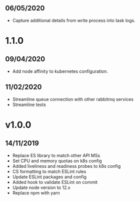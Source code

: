 ## 06/05/2020

- Capture additional details from write process into task logs.


# 1.1.0

## 09/04/2020

- Add node affinity to kubernetes configuration.

## 11/02/2020
- Streamline queue connection with other rabbitmq services
- Streamline tests

# v1.0.0

## 14/11/2019
- Replace ES library to match other API MSs
- Set CPU and memory quotas on k8s config
- Added liveliness and readiness probes to k8s config
- CS formatting to match ESLint rules
- Update ESLint packages and config
- Added hook to validate ESLint on commit 
- Update node version to 12.x
- Replace npm with yarn
